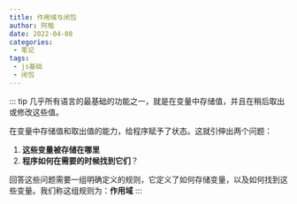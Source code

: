 ```yaml
---
title: 作用域与闭包
author: 阿楷
date: 2022-04-08
categories:
 - 笔记
tags:
 - js基础
 - 闭包
---
```


::: tip
几乎所有语言的最基础的功能之一，就是在变量中存储值，并且在稍后取出或修改这些值。

在变量中存储值和取出值的能力，给程序赋予了状态。这就引伸出两个问题：
1. **这些变量被存储在哪里**
2. **程序如何在需要的时候找到它们**？

回答这些问题需要一组明确定义的规则，它定义了如何存储变量，以及如何找到这些变量。我们称这组规则为：**作用域**
:::
